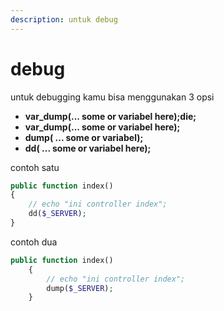 ```yaml
---
description: untuk debug
---
```


# debug



untuk debugging kamu bisa menggunakan 3 opsi

* **var\_dump(... some or variabel here);die;**
* **var\_dump(... some or variabel here);**
* **dump( ... some or variabel);**
* **dd( ... some or variabel here);**

contoh satu

```php
public function index()
{
	// echo "ini controller index";
	dd($_SERVER);
}
```

contoh dua

```php
public function index()
	{
		// echo "ini controller index";
		dump($_SERVER);
	}

```
